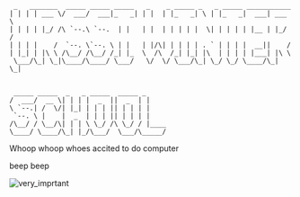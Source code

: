 
```
 _   _______  _____ _____ _____   _    _ _____ _   _ _____ ___________ 
| | | | ___ \/  ___/  ___|_   _| | |  | |_   _| \ | |_   _|  ___| ___ \
| | | | |_/ /\ `--.\ `--.  | |   | |  | | | | |  \| | | | | |__ | |_/ /
| | | |    /  `--. \`--. \ | |   | |/\| | | | | . ` | | | |  __||    / 
| |_| | |\ \ /\__/ /\__/ /_| |_  \  /\  /_| |_| |\  | | | | |___| |\ \ 
 \___/\_| \_|\____/\____/ \___/   \/  \/ \___/\_| \_/ \_/ \____/\_| \_|
                                                                       
                                                                       
 _____ _____  _   _ _____  _____ _                                     
/  ___/  __ \| | | |  _  ||  _  | |                                    
\ `--.| /  \/| |_| | | | || | | | |                                    
 `--. \ |    |  _  | | | || | | | |                                    
/\__/ / \__/\| | | \ \_/ /\ \_/ / |____                                
\____/ \____/\_| |_/\___/  \___/\_____/                                

```

Whoop whoop whoes accited to do computer


beep beep

![very_imprtant](https://github.com/jpmorgan98/winterschool-writing/assets/67020956/0d13ef28-e7b8-42cf-8c34-4200e93c2c42)
